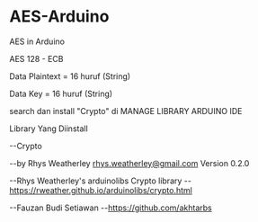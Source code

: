 # AES-Arduino
AES in Arduino


AES 128 - ECB

Data Plaintext = 16 huruf (String)

Data Key       = 16 huruf (String)




search dan install "Crypto" di MANAGE LIBRARY ARDUINO IDE

Library Yang Diinstall

--Crypto

--by Rhys Weatherley rhys.weatherley@gmail.com Version 0.2.0

--Rhys Weatherley's arduinolibs Crypto library --https://rweather.github.io/arduinolibs/crypto.html

--Fauzan Budi Setiawan --https://github.com/akhtarbs
